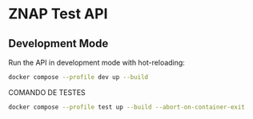 # ZNAP Test API

## Development Mode

Run the API in development mode with hot-reloading:

```bash
docker compose --profile dev up --build
```

COMANDO DE TESTES
```bash
docker compose --profile test up --build --abort-on-container-exit
```

